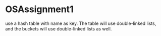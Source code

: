 # OSAssignment1
use a hash table with name as key. The table will use double-linked lists, and the buckets will use double-linked lists as well.
